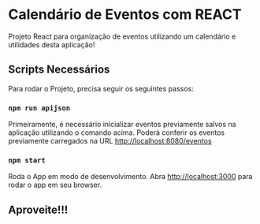 # Calendário de Eventos com REACT

Projeto React para organização de eventos utilizando um calendário e utilidades desta aplicação!

## Scripts Necessários

Para rodar o Projeto, precisa seguir os seguintes passos:

### `npm run apijson`

Primeiramente, é necessário inicializar eventos previamente salvos na aplicação utilizando o comando acima. Poderá conferir os eventos previamente carregados na URL [http://localhost:8080/eventos](http://localhost:8080/eventos)

### `npm start`

Roda o App em modo de desenvolvimento.
Abra [http://localhost:3000](http://localhost:3000) para rodar o app em seu browser.

## Aproveite!!!
